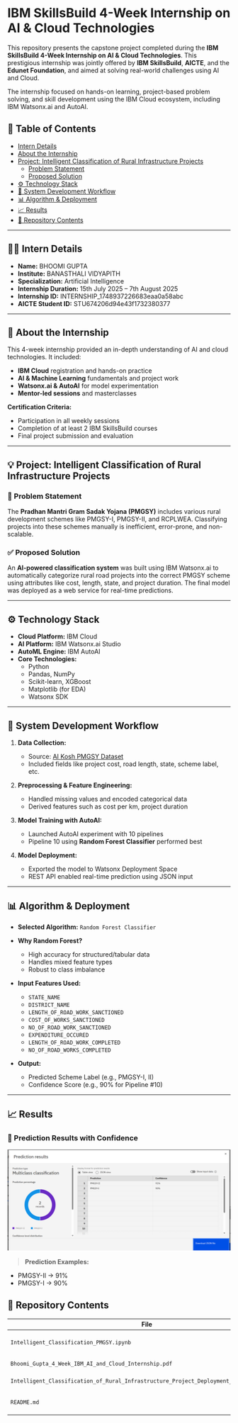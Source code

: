 # IBM SkillsBuild 4-Week Internship on AI & Cloud Technologies

This repository presents the capstone project completed during the **IBM SkillsBuild 4-Week Internship on AI & Cloud Technologies**. This prestigious internship was jointly offered by **IBM SkillsBuild**, **AICTE**, and the **Edunet Foundation**, and aimed at solving real-world challenges using AI and Cloud.

The internship focused on hands-on learning, project-based problem solving, and skill development using the IBM Cloud ecosystem, including IBM Watsonx.ai and AutoAI.

## 📝 Table of Contents
- [Intern Details](#intern-details)
- [About the Internship](#about-the-internship)
- [Project: Intelligent Classification of Rural Infrastructure Projects](#project-intelligent-classification-of-rural-infrastructure-projects)
  - [Problem Statement](#problem-statement)
  - [Proposed Solution](#proposed-solution)
- [⚙️ Technology Stack](#️-technology-stack)
- [🚀 System Development Workflow](#-system-development-workflow)
- [📊 Algorithm & Deployment](#-algorithm--deployment)
- [📈 Results](#-results)
- [📁 Repository Contents](#-repository-contents)

---

## 👩‍💻 Intern Details
- **Name:** BHOOMI GUPTA  
- **Institute:** BANASTHALI VIDYAPITH  
- **Specialization:** Artificial Intelligence  
- **Internship Duration:** 15th July 2025 – 7th August 2025  
- **Internship ID:** INTERNSHIP_1748937226683eaa0a58abc  
- **AICTE Student ID:** STU674206d94e43f1732380377  

---

## 📖 About the Internship
This 4-week internship provided an in-depth understanding of AI and cloud technologies. It included:
- **IBM Cloud** registration and hands-on practice
- **AI & Machine Learning** fundamentals and project work
- **Watsonx.ai & AutoAI** for model experimentation
- **Mentor-led sessions** and masterclasses

**Certification Criteria:**
- Participation in all weekly sessions  
- Completion of at least 2 IBM SkillsBuild courses  
- Final project submission and evaluation

---

## 💡 Project: Intelligent Classification of Rural Infrastructure Projects

### 🧩 Problem Statement
The **Pradhan Mantri Gram Sadak Yojana (PMGSY)** includes various rural development schemes like PMGSY-I, PMGSY-II, and RCPLWEA. Classifying projects into these schemes manually is inefficient, error-prone, and non-scalable.

### ✅ Proposed Solution
An **AI-powered classification system** was built using IBM Watsonx.ai to automatically categorize rural road projects into the correct PMGSY scheme using attributes like cost, length, state, and project duration. The final model was deployed as a web service for real-time predictions.

---

## ⚙️ Technology Stack
- **Cloud Platform:** IBM Cloud
- **AI Platform:** IBM Watsonx.ai Studio
- **AutoML Engine:** IBM AutoAI
- **Core Technologies:**
  - Python
  - Pandas, NumPy
  - Scikit-learn, XGBoost
  - Matplotlib (for EDA)
  - Watsonx SDK

---

## 🚀 System Development Workflow
1. **Data Collection:**  
   - Source: [AI Kosh PMGSY Dataset](https://aikosh.indiaai.gov.in/web/datasets/details/pradhan_mantri_gram_sadak_yojna_pmgsy.html)  
   - Included fields like project cost, road length, state, scheme label, etc.

2. **Preprocessing & Feature Engineering:**  
   - Handled missing values and encoded categorical data  
   - Derived features such as cost per km, project duration  

3. **Model Training with AutoAI:**  
   - Launched AutoAI experiment with 10 pipelines  
   - Pipeline 10 using **Random Forest Classifier** performed best  

4. **Model Deployment:**  
   - Exported the model to Watsonx Deployment Space  
   - REST API enabled real-time prediction using JSON input  

---

## 📊 Algorithm & Deployment

- **Selected Algorithm:** `Random Forest Classifier`  
- **Why Random Forest?**  
  - High accuracy for structured/tabular data  
  - Handles mixed feature types  
  - Robust to class imbalance

- **Input Features Used:**
  - `STATE_NAME`
  - `DISTRICT_NAME`
  - `LENGTH_OF_ROAD_WORK_SANCTIONED`
  - `COST_OF_WORKS_SANCTIONED`
  - `NO_OF_ROAD_WORK_SANCTIONED`
  - `EXPENDITURE_OCCURED`
  - `LENGTH_OF_ROAD_WORK_COMPLETED`
  - `NO_OF_ROAD_WORKS_COMPLETED`

- **Output:**  
  - Predicted Scheme Label (e.g., PMGSY-I, II)  
  - Confidence Score (e.g., 90% for Pipeline #10)

---

## 📈 Results

### 🔹 Prediction Results with Confidence
![Prediction Results Table View](assets/Screenshot%202025-08-03%20174314.png)

> **Prediction Examples:**
- PMGSY-II → 91%  
- PMGSY-I → 90%  

## 📁 Repository Contents
| File                                                                                     | Description                          |
| ---------------------------------------------------------------------------------------- | ------------------------------------ |
| `Intelligent_Classification_PMGSY.ipynb`                                                 | Final Jupyter notebook with pipeline |
| `Bhoomi_Gupta_4_Week_IBM_AI_and_Cloud_Internship.pdf`                                    | Project presentation                 |
| `Intelligent_Classification_of_Rural_Infrastructure_Project_Deployment_test_result.json` | Sample JSON output                   |
| `README.md`                                                                              | This documentation file              |

